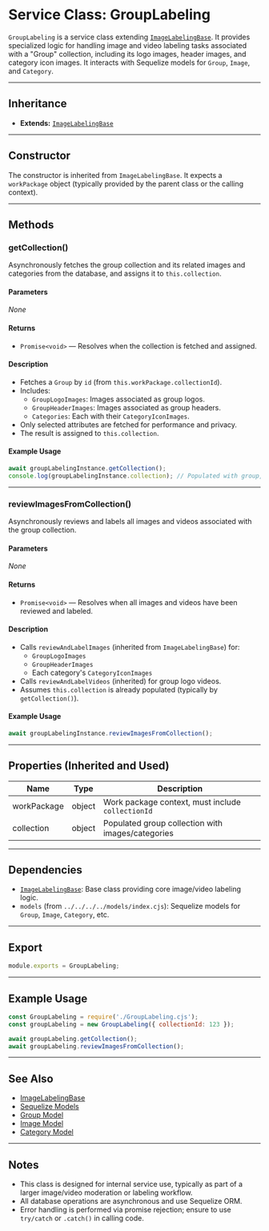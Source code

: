# Service Class: GroupLabeling

`GroupLabeling` is a service class extending [`ImageLabelingBase`](./ImageLabelingBase.md). It provides specialized logic for handling image and video labeling tasks associated with a "Group" collection, including its logo images, header images, and category icon images. It interacts with Sequelize models for `Group`, `Image`, and `Category`.

---

## Inheritance

- **Extends:** [`ImageLabelingBase`](./ImageLabelingBase.md)

---

## Constructor

The constructor is inherited from `ImageLabelingBase`. It expects a `workPackage` object (typically provided by the parent class or the calling context).

---

## Methods

### getCollection()

Asynchronously fetches the group collection and its related images and categories from the database, and assigns it to `this.collection`.

#### Parameters

_None_

#### Returns

- `Promise<void>` — Resolves when the collection is fetched and assigned.

#### Description

- Fetches a `Group` by `id` (from `this.workPackage.collectionId`).
- Includes:
  - `GroupLogoImages`: Images associated as group logos.
  - `GroupHeaderImages`: Images associated as group headers.
  - `Categories`: Each with their `CategoryIconImages`.
- Only selected attributes are fetched for performance and privacy.
- The result is assigned to `this.collection`.

#### Example Usage

```javascript
await groupLabelingInstance.getCollection();
console.log(groupLabelingInstance.collection); // Populated with group, images, and categories
```

---

### reviewImagesFromCollection()

Asynchronously reviews and labels all images and videos associated with the group collection.

#### Parameters

_None_

#### Returns

- `Promise<void>` — Resolves when all images and videos have been reviewed and labeled.

#### Description

- Calls `reviewAndLabelImages` (inherited from `ImageLabelingBase`) for:
  - `GroupLogoImages`
  - `GroupHeaderImages`
  - Each category's `CategoryIconImages`
- Calls `reviewAndLabelVideos` (inherited) for group logo videos.
- Assumes `this.collection` is already populated (typically by `getCollection()`).

#### Example Usage

```javascript
await groupLabelingInstance.reviewImagesFromCollection();
```

---

## Properties (Inherited and Used)

| Name             | Type     | Description                                      |
|------------------|----------|--------------------------------------------------|
| workPackage      | object   | Work package context, must include `collectionId`|
| collection       | object   | Populated group collection with images/categories|

---

## Dependencies

- [`ImageLabelingBase`](./ImageLabelingBase.md): Base class providing core image/video labeling logic.
- `models` (from `../../../../models/index.cjs`): Sequelize models for `Group`, `Image`, `Category`, etc.

---

## Export

```javascript
module.exports = GroupLabeling;
```

---

## Example Usage

```javascript
const GroupLabeling = require('./GroupLabeling.cjs');
const groupLabeling = new GroupLabeling({ collectionId: 123 });

await groupLabeling.getCollection();
await groupLabeling.reviewImagesFromCollection();
```

---

## See Also

- [ImageLabelingBase](./ImageLabelingBase.md)
- [Sequelize Models](../../../../models/index.cjs)
- [Group Model](../../../../models/Group.md)
- [Image Model](../../../../models/Image.md)
- [Category Model](../../../../models/Category.md)

---

## Notes

- This class is designed for internal service use, typically as part of a larger image/video moderation or labeling workflow.
- All database operations are asynchronous and use Sequelize ORM.
- Error handling is performed via promise rejection; ensure to use `try/catch` or `.catch()` in calling code.